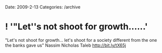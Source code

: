 Date: 2009-2-13
Categories: /archive

# ! '"Let''s not shoot for growth......'

"Let's not shoot for growth... let's shoot for a society different from the one the banks gave us" Nassim Nicholas Taleb <a href="http://bit.ly/tX65j" rel="nofollow">http://bit.ly/tX65j</a>
